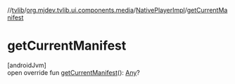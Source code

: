 //[tvlib](../../../index.md)/[org.mjdev.tvlib.ui.components.media](../index.md)/[NativePlayerImpl](index.md)/[getCurrentManifest](get-current-manifest.md)

# getCurrentManifest

[androidJvm]\
open override fun [getCurrentManifest](get-current-manifest.md)(): [Any](https://kotlinlang.org/api/latest/jvm/stdlib/kotlin/-any/index.html)?
